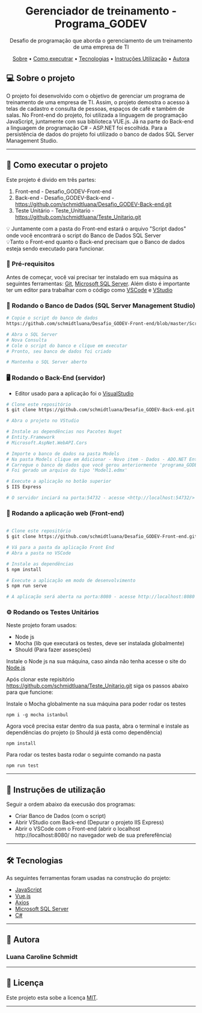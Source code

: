 <h1 align="center">Gerenciador de treinamento - Programa_GODEV</h1>

<p align="center">Desafio de programação que aborda o gerenciamento de um treinamento de uma empresa de TI</p>

<p align="center">
 <a href="#-sobre">Sobre</a> •
 <a href="#-como-executar-o-projeto">Como executrar</a> • 
 <a href="#-tecnologias">Tecnologias</a> • 
 <a href="#-instruções-utilização">Instruções Utilização</a> • 
 <a href="#-autora">Autora</a>
</p>


## 💻 Sobre o projeto

O projeto foi desenvolvido com o objetivo de gerenciar um programa de treinamento de uma empresa de TI. Assim, o projeto demostra o acesso à telas de cadastro e consulta de pessoas, espaços de café e também de salas. No Front-end do projeto, foi utilizada a linguagem de programação JavaScript, juntamente com sua biblioteca VUE.js. Já na parte do Back-end a linguagem de programação C# - ASP.NET foi escolhida. Para a persistência de dados do projeto foi utilizado o banco de dados SQL Server Management Studio.

---

## 🚀 Como executar o projeto

Este projeto é divido em três partes:

1. Front-end - Desafio_GODEV-Front-end  <br>
2. Back-end - Desafio_GODEV-Back-end - https://github.com/schmidtluana/Desafio_GODEV-Back-end.git <br>
3. Teste Unitário - Teste_Unitario - https://github.com/schmidtluana/Teste_Unitario.git <br>

💡 Juntamente com a pasta do Front-end estará o arquivo "Script dados" onde você encontrará o script do Banco de Dados SQL Server <br>
💡Tanto o Front-end quanto o Back-end precisam que o Banco de dados esteja sendo executado para funcionar.

### 📌 Pré-requisitos

Antes de começar, você vai precisar ter instalado em sua máquina as seguintes ferramentas:
[Git](https://git-scm.com), [Microsoft SQL Server](https://www.microsoft.com/pt-br/sql-server/sql-server-downloads). 
Além disto é importante ter um editor para trabalhar com o código como [VSCode](https://code.visualstudio.com/) e [VStudio](https://visualstudio.microsoft.com/pt-br/vs/)

### 🎲 Rodando o Banco de Dados (SQL Server Management Studio)

```bash
# Copie o script do banco de dados 
https://github.com/schmidtluana/Desafio_GODEV-Front-end/blob/master/Script%20dados

# Abra o SQL Server
# Nova Consulta
# Cole o script do banco e clique em executar
# Pronto, seu banco de dados foi criado

# Mantenha o SQL Server aberto
```

### 🖥️ Rodando o Back-End (servidor)

- Editor usado para a aplicação foi o [VisualStudio](https://visualstudio.microsoft.com/pt-br/vs/)

```bash
# Clone este repositório
$ git clone https://github.com/schmidtluana/Desafio_GODEV-Back-end.git

# Abra o projeto no VStudio

# Instale as dependências nos Pacotes Nuget
# Entity.Framework
# Microsoft.AspNet.WebAPI.Cors

# Importe o banco de dados na pasta Models
# Na pasta Models clique em Adicionar - Novo item - Dados - ADO.NET Entity DataModel
# Carregue o banco de dados que você gerou anteriormente 'programa_GODEV'
# Foi gerado um arquivo do tipo 'Model1.edmx'

# Execute a aplicação no botão superior
$ IIS Express 

# O servidor inciará na porta:54732 - acesse <http://localhost:54732/>
```

### 🧭 Rodando a aplicação web (Front-end)
```bash

# Clone este repositório
$ git clone https://github.com/schmidtluana/Desafio_GODEV-Front-end.git

# Vá para a pasta da aplicação Front End
# Abra a pasta no VSCode

# Instale as dependências
$ npm install

# Execute a aplicação em modo de desenvolvimento
$ npm run serve

# A aplicação será aberta na porta:8080 - acesse http://localhost:8080

```
### ⚙️ Rodando os Testes Unitários 

Neste projeto foram usados:

- Node js
- Mocha (lib que executará os testes, deve ser instalada globalmente)
- Should (Para fazer assesções)

Instale o Node js na sua máquina, caso ainda não tenha acesse o site do [Node.js](https://nodejs.org/en/)

Após clonar este repisitório https://github.com/schmidtluana/Teste_Unitario.git siga os passos abaixo para que funcione:

Instale o Mocha globalmente na sua máquina para poder rodar os testes
```
npm i -g mocha istanbul
```
Agora você precisa estar dentro da sua pasta, abra o terminal e instale as dependências do projeto (o Should já está como dependência)
```
npm install
```
Para rodar os testes basta rodar o seguinte comando na pasta
```
npm run test
```
---

## 📃 Instruções de utilização

Seguir a ordem abaixo da execusão dos programas:
- Criar Banco de Dados (com o script)<br>
- Abrir VStudio com Back-end (Depurar o projeto IIS Express)<br>
- Abrir o VSCode com o Front-end (abrir o localhost http://localhost:8080/ no navegador web de sua preferefência)

---

## 🛠 Tecnologias

As seguintes ferramentas foram usadas na construção do projeto:

- [JavaScript](https://www.javascript.com/)
- [Vue.js](https://vuejs.org/)
- [Axios](https://github.com/axios/axios)
- [Microsoft SQL Server](https://www.microsoft.com/pt-br/sql-server/sql-server-downloads)
- [C#](https://docs.microsoft.com/pt-br/dotnet/csharp/)

---

## 🦸 Autora
 <h3> Luana Caroline Schmidt </h3>

---

## 📝 Licença

Este projeto esta sobe a licença [MIT](./LICENSE).

---


